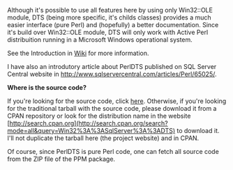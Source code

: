 Although it's possible to use all features here by using only Win32::OLE module, DTS (being more specific, it's childs classes) provides a much easier interface (pure Perl) and (hopefully) a better documentation. Since it's build over Win32::OLE module, DTS will only work with Active Perl distribuition running in a Microsoft Windows operational system.

See the Introduction in [Wiki](http://code.google.com/p/perldts/w/list) for more information.

I have also an introdutory article about PerlDTS published on SQL Server Central website in http://www.sqlservercentral.com/articles/Perl/65025/.

**Where is the source code?**

If you're looking for the source code, click [here](http://code.google.com/p/perldts/source/checkout). Otherwise, if you're looking for the traditional tarball with the source code, please download it from a CPAN repository or look for the distribution name in the website [http://search.cpan.org](http://search.cpan.org/search?mode=all&query=Win32%3A%3ASqlServer%3A%3ADTS) to download it. I'll not duplicate the tarball here (the project website) and in CPAN.

Of course, since PerlDTS is pure Perl code, one can fetch all source code from the ZIP file of the PPM package.